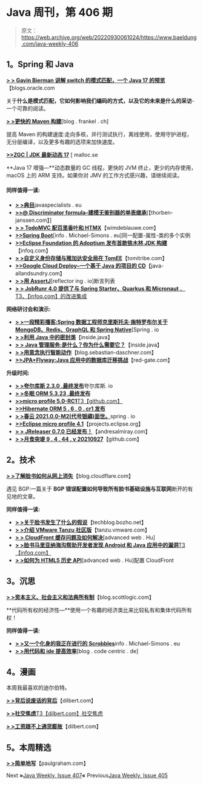 # Java 周刊，第 406 期

> 原文：<https://web.archive.org/web/20220930061024/https://www.baeldung.com/java-weekly-406>

## 1。Spring 和 Java

[**> > Gavin Bierman 讲解 switch 的模式匹配，一个 Java 17 的预览**](https://web.archive.org/web/20220523140643/https://blogs.oracle.com/javamagazine/post/java-pattern-matching-switch-preview)【blogs.oracle.com

关于**什么是模式匹配，它如何影响我们编码的方式，以及它的未来是什么的采访**-一个可靠的阅读。

[**> >更快的 Maven 构建**](https://web.archive.org/web/20220523140643/https://blog.frankel.ch/faster-maven-builds/1/)[blog . frankel . ch]

提高 Maven 的构建速度:走向多核，并行测试执行，离线使用，使用守护进程，无分层编译，以及更多有趣的选项来加快速度。

[**>>ZGC | JDK 最新动态 17**](https://web.archive.org/web/20220523140643/https://malloc.se/blog/zgc-jdk17) [ malloc.se

**Java 17 增强—**动态数量的 GC 线程，更快的 JVM 终止，更少的内存使用，macOS 上的 ARM 支持。如果你对 JMV 的工作方式感兴趣，请继续阅读。

#### 同样值得一读:

*   [**> >典目**](https://web.archive.org/web/20220523140643/https://www.javaspecialists.eu/archive/Issue293-Canonical-Orders.html)javaspecialists . eu
*   [**>>@ Discriminator formula–建模无鉴别器的单表继承**](https://web.archive.org/web/20220523140643/https://thorben-janssen.com/discriminatorformular/)[【thorben-janssen.com】]
*   [**> > TodoMVC 配百里香叶和 HTMX**](https://web.archive.org/web/20220523140643/https://www.wimdeblauwe.com/blog/2021/10/04/todomvc-with-thymeleaf-and-htmx/)【wimdeblauwe.com】
*   [**>>Spring Boot**](https://web.archive.org/web/20220523140643/https://info.michael-simons.eu/2021/09/29/multiple-instances-of-configuration-properties-in-spring-boot/)[info . Michael-Simons . eu]同一配置-属性-类的多个实例
*   [**>>Eclipse Foundation 的 Adoptium 发布首款铁木林 JDK 构建**](https://web.archive.org/web/20220523140643/https://www.infoq.com/news/2021/10/adoptium-releases-temurin-jdk/)【infoq.com】
*   [**> >自定义身份存储与雅加达安全局在 TomEE**](https://web.archive.org/web/20220523140643/https://www.tomitribe.com/blog/custom-identity-store-with-jakarta-security-in-tomee/)【tomitribe.com】
*   [**>>Google Cloud Deploy–一个基于 Java 的项目的 CD**](https://web.archive.org/web/20220523140643/http://www.java-allandsundry.com/2021/09/google-cloud-deploy-cd-for-java-based.html)【java-allandsundry.com】
*   [**> >用 AssertJ**](https://web.archive.org/web/20220523140643/https://reflectoring.io/assertj-lists/)[reflector ing . io]断言列表
*   [**> > JobRunr 4.0 提供了与 Spring Starter、Quarkus 和 Micronaut** 、T3、【infoq.com】的改进集成](https://web.archive.org/web/20220523140643/https://www.infoq.com/news/2021/09/jobrunr-4-released/)

**网络研讨会和演示:**

*   [**> >一段精彩播客:Spring 数据工程师克里斯托夫·施特罗布尔关于 MongoDB、Redis、GraphQL 和 Spring Native**](https://web.archive.org/web/20220523140643/https://spring.io/blog/2021/09/30/a-bootiful-podcast-spring-data-engineer-christoph-strobl-on-mongodb-redis-graphql-and-spring-native)[Spring . io
*   [**> >利用 Java 中的密封类**](https://web.archive.org/web/20220523140643/https://inside.java/2021/09/29/sealed-classes/)【inside.java】
*   [**> > Java 管理服务:是什么？你为什么需要它？**](https://web.archive.org/web/20220523140643/https://inside.java/2021/10/06/devlive-jms/)【inside.java】
*   [**> >用意念执行智能动作**](https://web.archive.org/web/20220523140643/https://blog.sebastian-daschner.com/entries/intellij-actions-ideavim)【blog.sebastian-daschner.com】
*   [**>>JPA+Flyway:Java 应用中的数据库迁移挑战**](https://web.archive.org/web/20220523140643/https://www.red-gate.com/hub/events/jpa-flyway-database-migration-challenges-in-java-apps-3)【red-gate.com】

**升级时间:**

*   [**> >夸尔库斯 2.3.0 .最终发布**](https://web.archive.org/web/20220523140643/https://quarkus.io/blog/quarkus-2-3-0-final-released/)夸尔库斯. io
*   [**> >冬眠 ORM 5.3.23 .最终发布**](https://web.archive.org/web/20220523140643/https://in.relation.to/2021/09/29/hibernate-orm-5323-final-out/)
*   [**>>micro profile 5.0-RC1**T3【github.com】](https://web.archive.org/web/20220523140643/https://github.com/eclipse/microprofile/releases)
*   [**>>Hibernate ORM 5 . 6 . 0 . cr1 发布**](https://web.archive.org/web/20220523140643/https://in.relation.to/2021/09/29/hibernate-orm-560-CR1-release/)
*   [**> >春云 2021.0.0-M2(代号银禧)面世。**](https://web.archive.org/web/20220523140643/https://spring.io/blog/2021/10/04/spring-cloud-2021-0-0-m2-codename-jubilee-is-available)spring . io
*   [**>>Eclipse micro profile 4.1**](https://web.archive.org/web/20220523140643/https://github.com/eclipse/microprofile/releases)【projects.eclipse.org】
*   [**> > JReleaser 0.7.0 已经发布！**](https://web.archive.org/web/20220523140643/https://andresalmiray.com/jreleaser-0-7-0-has-been-released/)【andresalmiray.com】
*   [**> >月食突堤 9 . 4 . 44 . v 20210927**](https://web.archive.org/web/20220523140643/https://github.com/eclipse/jetty.project/releases)【github.com】

## 2。技术

[**> >了解脸书如何从网上消失**](https://web.archive.org/web/20220523140643/https://blog.cloudflare.com/october-2021-facebook-outage/)【blog.cloudflare.com】

遇见 BGP:一篇关于 **BGP 错误配置如何导致所有脸书基础设施与互联网**断开的有见地的文章。

**同样值得一读:**

*   [**> >关于脸书发生了什么的假说**](https://web.archive.org/web/20220523140643/https://techblog.bozho.net/hypotheses-about-what-happened-to-facebook/)【techblog.bozho.net】
*   [**> >介绍 VMware Tanzu 社区版**](https://web.archive.org/web/20220523140643/https://tanzu.vmware.com/content/blog/vmware-tanzu-community-edition-announcement)【tanzu.vmware.com】
*   [**> > CloudFront 缓存问题及如何解决**](https://web.archive.org/web/20220523140643/https://advancedweb.hu/cloudfront-cache-problems-and-how-to-solve-them/)[advanced web . Hu]
*   [**> >脸书马里亚纳海沟帮助开发者发现 Android 和 Java 应用中的漏洞**T3【infoq.com】](https://web.archive.org/web/20220523140643/https://www.infoq.com/news/2021/10/Facebook-mariana-trench/)
*   [**> >如何为 HTML5 历史 API**](https://web.archive.org/web/20220523140643/https://advancedweb.hu/how-to-configure-cloudfront-for-the-html5-history-api/)[advanced web . Hu]配置 CloudFront

## 3。沉思

[**> >资本主义、社会主义和法典所有制**](https://web.archive.org/web/20220523140643/https://blog.scottlogic.com/2021/09/30/Collective-Code-Ownership.html)【blog.scottlogic.com】

**代码所有权的经济性—**使用一个有趣的经济类比来比较私有和集体代码所有权！

**同样值得一读:**

*   [**> >又一个化身的我正在进行的 Scrobbles**](https://web.archive.org/web/20220523140643/https://info.michael-simons.eu/2021/10/03/yet-another-incarnation-of-my-ongoing-scrobbles/)info . Michael-Simons . eu
*   [**> >用代码和 ide 提高效率**](https://web.archive.org/web/20220523140643/https://blog.codecentric.de/en/2021/10/getting-efficient-with-code-and-development-environments/)[blog . code centric . de]

## 4。漫画

本周我最喜欢的迪尔伯特。

[**> >背后说废话的背后**](https://web.archive.org/web/20220523140643/https://dilbert.com/strip/2021-10-06)【dilbert.com】

[**> >社交焦虑**T3【dilbert.com】社交焦虑](https://web.archive.org/web/20220523140643/https://dilbert.com/strip/2021-09-28)

[**> >工资跟不上通货膨胀**](https://web.archive.org/web/20220523140643/https://dilbert.com/strip/2021-10-05)【dilbert.com】

## 5。本周精选

**[> >简单地写](https://web.archive.org/web/20220523140643/http://www.paulgraham.com/simply.html)**【paulgraham.com】

Next **»**[Java Weekly, Issue 407](/web/20220523140643/https://www.baeldung.com/java-weekly-407)**«** Previous[Java Weekly, Issue 405](/web/20220523140643/https://www.baeldung.com/java-weekly-405)